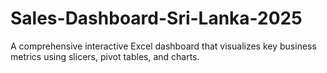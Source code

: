 # Sales-Dashboard-Sri-Lanka-2025
A comprehensive interactive Excel dashboard that visualizes key business metrics using slicers, pivot tables, and charts.
